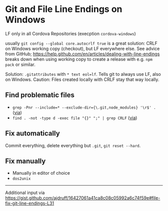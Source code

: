 # Git and File Line Endings on Windows

LF only in all Cordova Repositories (execption `cordova-windows`)

usually `git config --global core.autocrlf true` is a great solution: CRLF on Windows working copy (checkout), but LF everywhere else. See advice from GitHub; https://help.github.com/en/articles/dealing-with-line-endings
breaks down when using working copy to create a release with e.g. `npm pack` or similar.

Solution: `.gitattributes` with `* text eol=lf`. Tells git to always use LF, also on Windows.
Caution: Files created locally with CRLF stay that way locally.

## Find problematic files

- `grep -Pnr --include=* --exclude-dir={\.git,node_modules} '\r$' .` ([via](https://stackoverflow.com/a/33281752/252627))
- `find . -not -type d -exec file "{}" ";" | grep CRLF` ([via](https://stackoverflow.com/a/73969/252627))
  
## Fix automatically

Commit everything, delete everything but `.git`, `git reset --hard`.

## Fix manually

- Manually in editor of choice
- `dos2unix`

---

Additional input via https://gist.github.com/ajdruff/16427061a41ca8c08c05992a6c74f59e#file-fix-git-line-endings-L31
